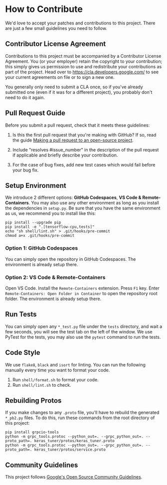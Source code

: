 # How to Contribute

We'd love to accept your patches and contributions to this project. There are
just a few small guidelines you need to follow.

## Contributor License Agreement

Contributions to this project must be accompanied by a Contributor License
Agreement. You (or your employer) retain the copyright to your contribution;
this simply gives us permission to use and redistribute your contributions as
part of the project. Head over to <https://cla.developers.google.com/> to see
your current agreements on file or to sign a new one.

You generally only need to submit a CLA once, so if you've already submitted one
(even if it was for a different project), you probably don't need to do it
again.

## Pull Request Guide
Before you submit a pull request, check that it meets these guidelines:

1. Is this the first pull request that you're making with GitHub? If so, read the guide [Making a pull request to an open-source project](https://github.com/gabrieldemarmiesse/getting_started_open_source).

2. Include "resolves #issue_number" in the description of the pull request if applicable and briefly describe your contribution.

3. For the case of bug fixes, add new test cases which would fail before your bug fix.


## Setup Environment
We introduce 2 different options: **GitHub Codespaces**, **VS Code & Remote-Containers**.
You may also use any other environment as long as you install the dependencies in `setup.py`.
Be sure that you have the same environment as us, we recommend you to install like this:

```shell
pip install --upgrade pip
pip install -e ".[tensorflow-cpu,tests]"
echo "sh shell/lint.sh" > .git/hooks/pre-commit
chmod a+x .git/hooks/pre-commit
```

### Option 1: GitHub Codespaces
You can simply open the repository in GitHub Codespaces.
The environment is already setup there.

### Option 2: VS Code & Remote-Containers
Open VS Code.
Install the `Remote-Containers` extension.
Press `F1` key. Enter `Remote-Containers: Open Folder in Container` to open the repository root folder.
The environment is already setup there.

## Run Tests
You can simply open any `*_test.py` file under the `tests` directory,
and wait a few seconds, you will see the test tab on the left of the window.
We use PyTest for the tests, you may also use the `pytest` command to run the tests.

## Code Style
We use `flake8`, `black` and `isort` for linting.
You can run the following manually every time you want to format your code.
1. Run `shell/format.sh` to format your code.
2. Run `shell/lint.sh` to check.

## Rebuilding Protos
If you make changes to any `.proto` file, you'll have to rebuild the generated
`*_pb2.py` files. To do this, run these commands from the root directory of this
project:

```
pip install grpcio-tools
python -m grpc_tools.protoc --python_out=. --grpc_python_out=. --proto_path=. keras_tuner/protos/keras_tuner.proto
python -m grpc_tools.protoc --python_out=. --grpc_python_out=. --proto_path=. keras_tuner/protos/service.proto
```

## Community Guidelines

This project follows [Google's Open Source Community
Guidelines](https://opensource.google.com/conduct/).